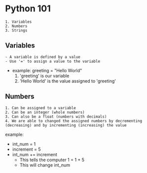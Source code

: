 # Python 101
    1. Variables
    2. Numbers
    3. Strings

## Variables
    - A variable is defined by a value
    - Use '=' to assign a value to the variable
- example: greeting = "Hello World"
    1. 'greeting' is our variable
    2. 'Hello World' is the value assigned to 'greeting'

## Numbers
    1. Can be assigned to a variable
    2. Can be an integer (whole numbers)
    3. Can also be a float (numbers with decimals)
    4. We are able to changed the assigned numbers by decrementing (decreasing) and by incrementing (increasing) the value
example: 
- int_num = 1
- increment = 5
- int_num += increment
    - This tells the computer 1 = 1 + 5
    - This will change int_num

    



